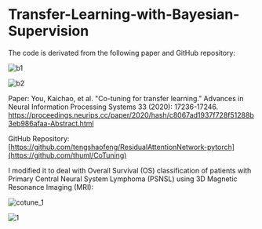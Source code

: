 # Transfer-Learning-with-Bayesian-Supervision
The code is derivated from the following paper and GitHub repository:

![b1](https://github.com/SheZiyu/Transfer-Learning-with-Bayesian-Supervision/assets/98766434/fcec7bf8-464d-410f-8cf6-66103a79c6e0)

![b2](https://github.com/SheZiyu/Transfer-Learning-with-Bayesian-Supervision/assets/98766434/d2ac9a9e-4d03-4049-9645-6671ea32169a)

Paper: You, Kaichao, et al. "Co-tuning for transfer learning." Advances in Neural Information Processing Systems 33 (2020): 17236-17246. https://proceedings.neurips.cc/paper/2020/hash/c8067ad1937f728f51288b3eb986afaa-Abstract.html

GitHub Repository: [https://github.com/tengshaofeng/ResidualAttentionNetwork-pytorch](https://github.com/thuml/CoTuning)

I modified it to deal with Overall Survival (OS) classification of patients with Primary Central Neural System Lymphoma (PSNSL) using 3D Magnetic Resonance Imaging (MRI): 

![cotune_1](https://github.com/SheZiyu/Transfer-Learning-with-Bayesian-Supervision/assets/98766434/e2fa0532-dcfa-4eea-acaf-785dd5083cb6)

![1](https://github.com/SheZiyu/Transfer-Learning-with-Bayesian-Supervision/assets/98766434/7858638b-c351-4400-9d18-52c6a3c852e0)


